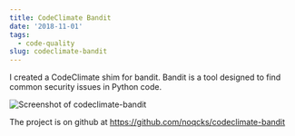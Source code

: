 ```yaml
---
title: CodeClimate Bandit
date: '2018-11-01'
tags:
  - code-quality
slug: codeclimate-bandit
---
```


<p>I created a CodeClimate shim for bandit. Bandit is a tool designed to find common security issues in Python code.</p>

<p><img src="/img/codeclimate-bandit.png" alt="Screenshot of codeclimate-bandit"></p>

<p>The project is on github at <a href="https://github.com/noqcks/codeclimate-bandit">https://github.com/noqcks/codeclimate-bandit</a></p>
